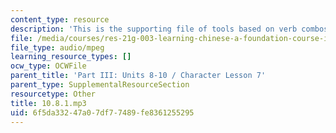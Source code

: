 ```yaml
---
content_type: resource
description: 'This is the supporting file of tools based on verb combos. '
file: /media/courses/res-21g-003-learning-chinese-a-foundation-course-in-mandarin-spring-2011/6f5da33247a07df77489fe8361255295_10.8.1.mp3
file_type: audio/mpeg
learning_resource_types: []
ocw_type: OCWFile
parent_title: 'Part III: Units 8-10 / Character Lesson 7'
parent_type: SupplementalResourceSection
resourcetype: Other
title: 10.8.1.mp3
uid: 6f5da332-47a0-7df7-7489-fe8361255295
---
```

